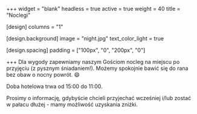 +++
widget = "blank"
headless = true
active = true
weight = 40
title = "Noclegi"

[design]
  columns = "1"

[design.background]
  image = "night.jpg"
  text_color_light = true

[design.spacing]
  padding = ["100px", "0", "200px", "0"]

+++
Dla wygody zapewniamy naszym Gościom nocleg na miejscu po przyjęciu (z pysznym śniadaniem!).
Możemy spokojnie bawić się do rana bez obaw o nocny powrót. :smile:

Doba hotelowa trwa od 15:00 do 11:00.

Prosimy o informację, gdybyście chcieli przyjechać wcześniej i/lub zostać w pałacu dłużej - mamy możliwość uzyskania zniżki.
